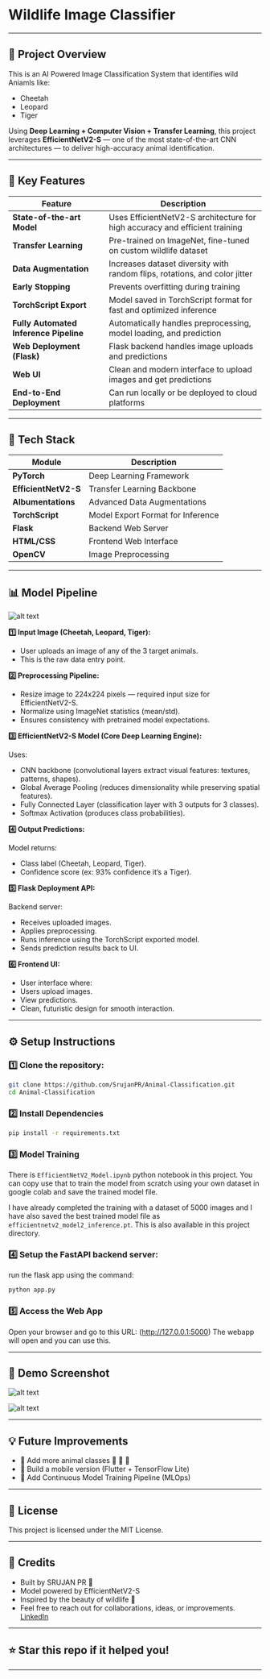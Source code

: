 # Wildlife Image Classifier

---

## 📸 Project Overview

This is an AI Powered Image Classification System that identifies wild Aniamls like:
- Cheetah
- Leopard
- Tiger

Using **Deep Learning + Computer Vision + Transfer Learning**, this project leverages **EfficientNetV2-S** — one of the most state-of-the-art CNN architectures — to deliver high-accuracy animal identification.

---

## 🎯 Key Features

| Feature | Description |
|---------|-------------|
| **State-of-the-art Model** | Uses EfficientNetV2-S architecture for high accuracy and efficient training |
| **Transfer Learning** | Pre-trained on ImageNet, fine-tuned on custom wildlife dataset |
| **Data Augmentation** | Increases dataset diversity with random flips, rotations, and color jitter |
| **Early Stopping** | Prevents overfitting during training |
| **TorchScript Export** | Model saved in TorchScript format for fast and optimized inference |
| **Fully Automated Inference Pipeline** | Automatically handles preprocessing, model loading, and prediction |
| **Web Deployment (Flask)** | Flask backend handles image uploads and predictions |
| **Web UI** | Clean and modern interface to upload images and get predictions |
| **End-to-End Deployment** | Can run locally or be deployed to cloud platforms |

---

## 🔧 Tech Stack

| Module         | Description                      |
|----------------|-----------------------------------|
| **PyTorch**    | Deep Learning Framework          |
| **EfficientNetV2-S** | Transfer Learning Backbone |
| **Albumentations** | Advanced Data Augmentations |
| **TorchScript** | Model Export Format for Inference |
| **Flask**      | Backend Web Server               |
| **HTML/CSS**   | Frontend Web Interface |
| **OpenCV**     | Image Preprocessing              |

---

## 📊 Model Pipeline

![alt text](Model_Pipeline.png)

**1️⃣ Input Image (Cheetah, Leopard, Tiger):**

- User uploads an image of any of the 3 target animals.
- This is the raw data entry point.

**2️⃣ Preprocessing Pipeline:**

- Resize image to 224x224 pixels — required input size for EfficientNetV2-S.
- Normalize using ImageNet statistics (mean/std).
- Ensures consistency with pretrained model expectations.

**3️⃣ EfficientNetV2-S Model (Core Deep Learning Engine):**

Uses:
- CNN backbone (convolutional layers extract visual features: textures, patterns, shapes).
- Global Average Pooling (reduces dimensionality while preserving spatial features).
- Fully Connected Layer (classification layer with 3 outputs for 3 classes).
- Softmax Activation (produces class probabilities).

**4️⃣ Output Predictions:**

Model returns:
- Class label (Cheetah, Leopard, Tiger).
- Confidence score (ex: 93% confidence it’s a Tiger).

**5️⃣ Flask Deployment API:**

Backend server:
- Receives uploaded images.
- Applies preprocessing.
- Runs inference using the TorchScript exported model.
- Sends prediction results back to UI.

**6️⃣ Frontend UI:**

- User interface where:
- Users upload images.
- View predictions.
- Clean, futuristic design for smooth interaction.

---

## ⚙️ Setup Instructions

### 1️⃣ Clone the repository:
   ```bash
   git clone https://github.com/SrujanPR/Animal-Classification.git
   cd Animal-Classification
   ```

### 2️⃣ Install Dependencies

```bash
pip install -r requirements.txt
```

### 3️⃣ Model Training

There is `EfficientNetV2_Model.ipynb` python notebook in this project. You can copy use that to train the model from scratch using your own dataset in google colab and save the trained model file.

I have already completed the training with a dataset of 5000 images and I have also saved the best trained model file as `efficientnetv2_model2_inference.pt`. This is also available in this project directory.

### 4️⃣ Setup the FastAPI backend server:

run the flask app using the command:
```bash
python app.py
```

### 5️⃣ Access the Web App

Open your browser and go to this URL: (http://127.0.0.1:5000)
The webapp will open and you can use this.

---

## 📸 Demo Screenshot

![alt text](Screenshot1.png)

![alt text](Screenshot2.png)

---

## 💡 Future Improvements

- 🔬 Add more animal classes 🐻 🐘 🦁
- 📱 Build a mobile version (Flutter + TensorFlow Lite)
- 🧮 Add Continuous Model Training Pipeline (MLOps)

---

## 📜 License

This project is licensed under the MIT License.

---

## 📢 Credits

- Built by SRUJAN PR 🧠
- Model powered by EfficientNetV2-S
- Inspired by the beauty of wildlife 🌿
- Feel free to reach out for collaborations, ideas, or improvements.
[LinkedIn](https://www.linkedin.com/in/srujanpr)

---

## ⭐ Star this repo if it helped you!

---
